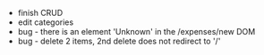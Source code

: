 - finish CRUD
- edit categories
- bug - there is an element 'Unknown' in the /expenses/new DOM
- bug - delete 2 items, 2nd delete does not redirect to '/'